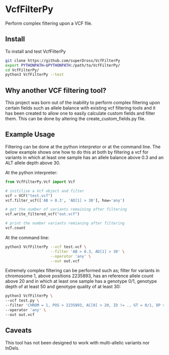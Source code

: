# VcfFilterPy
Perform complex filtering upon a VCF file.

## Install
To install and test VcfFilterPy
```bash
git clone https://github.com/superDross/VcfFilterPy
export PYTHONPATH=$PYTHONPATH:/path/to/VcfFilterPy/
cd VcfFilterPy/
python3 VcfFilterPy --test
```
## Why another VCF filtering tool?
This project was born out of the inability to perform complex filtering upon certain fields such as allele balance with existing vcf filtering tools and it has been created to allow one to easily calculate custom fields and filter them. This can be done by altering the create_custom_fields.py file.

## Example Usage
Filtering can be done at the python interpretor or at the command line. The below example shows one how to do this at both by filtering a vcf for variants in which at least one sample has an allele balance above 0.3 and an ALT allele depth above 30.

At the python interpreter:
```python
from VcfFilterPy.Vcf import Vcf

# initilise a Vcf object and filter
vcf = VCF("test.vcf")
vcf.filter_vcf(['AB > 0.3', 'AD[1] > 30'], how='any')

# get the number of variants remaining after filtering
vcf.write_filtered_vcf("out.vcf")

# print the number variants remianing after filtering
vcf.count
```

At the command line:
```bash
python3 VcfFilterPy --vcf test.vcf \
                    --filter 'AB > 0.3, AD[1] > 30' \
                    --operator 'any' \
                    --out out.vcf
```

Extremely complex filtering can be performed such as; filter for variants in chromosome 1, above positions 2235893, has an reference allele count above 20 and in which at least one sample has a genotype 0/1, genotype depth of at least 50 and genotype quality of at least 30:
```bash
python3 VcfFilterPy \
--vcf test.py \
--filter 'CHROM = 1, POS > 2235893, AC[0] > 20, ID != ., GT = 0/1, DP >= 50, GQ >= 30' \
--operator 'any' \
--out out.vcf
```

## Caveats
This tool has not been designed to work with multi-allelic variants nor InDels.
